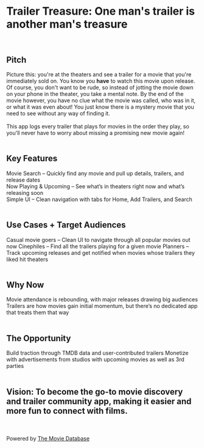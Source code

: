 # Trailer Treasure: One man's trailer is another man's treasure <br><br>

## Pitch<br>
Picture this: you're at the theaters and see a trailer for a movie that you're immediately sold on. You know you **have** to watch this movie upon release. Of course, you don't want to be rude, so instead of jotting the movie down on your phone in the theater, you take a mental note. By the end of the movie however, you have no clue what the movie was called, who was in it, or what it was even about! You just know there is a mystery movie that you need to see without any way of finding it.<br> <br>
This app logs every trailer that plays for movies in the order they play, so you'll never have to worry about missing a promising new movie again!<br><br>

## Key Features
Movie Search – Quickly find any movie and pull up details, trailers, and release dates <br>
Now Playing & Upcoming – See what’s in theaters right now and what’s releasing soon <br>
Simple UI – Clean navigation with tabs for Home, Add Trailers, and Search <br>
<br>

## Use Cases + Target Audiences 
Casual movie goers – Clean UI to navigate through all popular movies out now
Cinephiles – Find all the trailers playing for a given movie
Planners – Track upcoming releases and get notified when movies whose trailers they liked hit theaters<br>
<br>

## Why Now
Movie attendance is rebounding, with major releases drawing big audiences<br>
Trailers are how movies gain initial momentum, but there’s no dedicated app that treats them that way<br>
<br>

## The Opportunity
Build traction through TMDB data and user-contributed trailers
Monetize with advertisements from studios with upcoming movies as well as 3rd parties <br>
<br>


## Vision: To become the go-to movie discovery and trailer community app, making it easier and more fun to connect with films.

<br><br>
Powered by [The Movie Database](themoviedb.org)
